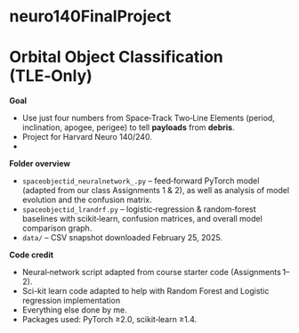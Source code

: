 # neuro140FinalProject

# Orbital Object Classification (TLE‑Only)

**Goal**

* Use just four numbers from Space‑Track Two‑Line Elements (period, inclination, apogee, perigee) to tell **payloads** from **debris**.
* Project for Harvard Neuro 140/240.
* 
**Folder overview**

* `spaceobjectid_neuralnetwork_.py` – feed‑forward PyTorch model (adapted from our class Assignments 1 & 2), as well as analysis of model evolution and the confusion matrix.
* `spaceobjectid_lrandrf.py` – logistic‑regression & random‑forest baselines with scikit‑learn, confusion matrices, and overall model comparison graph.
* `data/` – CSV snapshot downloaded February 25, 2025.

**Code credit**

* Neural‑network script adapted from course starter code (Assignments 1–2).
* Sci-kit learn code adapted to help with Random Forest and Logistic regression implementation
* Everything else done by me.
* Packages used: PyTorch ≥2.0, scikit‑learn ≥1.4.
